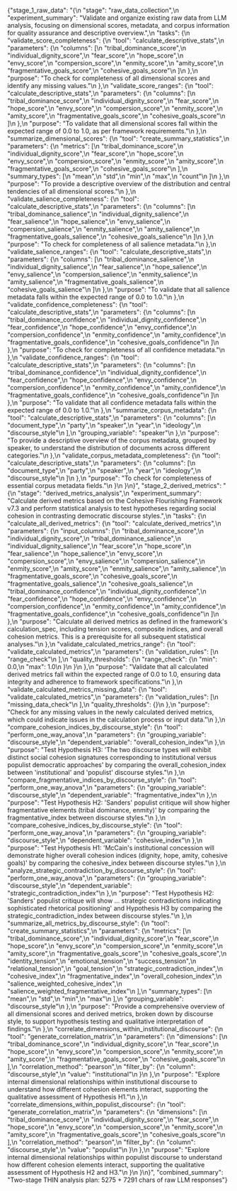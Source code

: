 {"stage_1_raw_data": "{\n  \"stage\": \"raw_data_collection\",\n  \"experiment_summary\": \"Validate and organize existing raw data from LLM analysis, focusing on dimensional scores, metadata, and corpus information for quality assurance and descriptive overview.\",\n  \"tasks\": {\n    \"validate_score_completeness\": {\n      \"tool\": \"calculate_descriptive_stats\",\n      \"parameters\": {\n        \"columns\": [\n          \"tribal_dominance_score\",\n          \"individual_dignity_score\",\n          \"fear_score\",\n          \"hope_score\",\n          \"envy_score\",\n          \"compersion_score\",\n          \"enmity_score\",\n          \"amity_score\",\n          \"fragmentative_goals_score\",\n          \"cohesive_goals_score\"\n        ]\n      },\n      \"purpose\": \"To check for completeness of all dimensional scores and identify any missing values.\"\n    },\n    \"validate_score_ranges\": {\n      \"tool\": \"calculate_descriptive_stats\",\n      \"parameters\": {\n        \"columns\": [\n          \"tribal_dominance_score\",\n          \"individual_dignity_score\",\n          \"fear_score\",\n          \"hope_score\",\n          \"envy_score\",\n          \"compersion_score\",\n          \"enmity_score\",\n          \"amity_score\",\n          \"fragmentative_goals_score\",\n          \"cohesive_goals_score\"\n        ]\n      },\n      \"purpose\": \"To validate that all dimensional scores fall within the expected range of 0.0 to 1.0, as per framework requirements.\"\n    },\n    \"summarize_dimensional_scores\": {\n      \"tool\": \"create_summary_statistics\",\n      \"parameters\": {\n        \"metrics\": [\n          \"tribal_dominance_score\",\n          \"individual_dignity_score\",\n          \"fear_score\",\n          \"hope_score\",\n          \"envy_score\",\n          \"compersion_score\",\n          \"enmity_score\",\n          \"amity_score\",\n          \"fragmentative_goals_score\",\n          \"cohesive_goals_score\"\n        ],\n        \"summary_types\": [\n          \"mean\",\n          \"std\",\n          \"min\",\n          \"max\",\n          \"count\"\n        ]\n      },\n      \"purpose\": \"To provide a descriptive overview of the distribution and central tendencies of all dimensional scores.\"\n    },\n    \"validate_salience_completeness\": {\n      \"tool\": \"calculate_descriptive_stats\",\n      \"parameters\": {\n        \"columns\": [\n          \"tribal_dominance_salience\",\n          \"individual_dignity_salience\",\n          \"fear_salience\",\n          \"hope_salience\",\n          \"envy_salience\",\n          \"compersion_salience\",\n          \"enmity_salience\",\n          \"amity_salience\",\n          \"fragmentative_goals_salience\",\n          \"cohesive_goals_salience\"\n        ]\n      },\n      \"purpose\": \"To check for completeness of all salience metadata.\"\n    },\n    \"validate_salience_ranges\": {\n      \"tool\": \"calculate_descriptive_stats\",\n      \"parameters\": {\n        \"columns\": [\n          \"tribal_dominance_salience\",\n          \"individual_dignity_salience\",\n          \"fear_salience\",\n          \"hope_salience\",\n          \"envy_salience\",\n          \"compersion_salience\",\n          \"enmity_salience\",\n          \"amity_salience\",\n          \"fragmentative_goals_salience\",\n          \"cohesive_goals_salience\"\n        ]\n      },\n      \"purpose\": \"To validate that all salience metadata falls within the expected range of 0.0 to 1.0.\"\n    },\n    \"validate_confidence_completeness\": {\n      \"tool\": \"calculate_descriptive_stats\",\n      \"parameters\": {\n        \"columns\": [\n          \"tribal_dominance_confidence\",\n          \"individual_dignity_confidence\",\n          \"fear_confidence\",\n          \"hope_confidence\",\n          \"envy_confidence\",\n          \"compersion_confidence\",\n          \"enmity_confidence\",\n          \"amity_confidence\",\n          \"fragmentative_goals_confidence\",\n          \"cohesive_goals_confidence\"\n        ]\n      },\n      \"purpose\": \"To check for completeness of all confidence metadata.\"\n    },\n    \"validate_confidence_ranges\": {\n      \"tool\": \"calculate_descriptive_stats\",\n      \"parameters\": {\n        \"columns\": [\n          \"tribal_dominance_confidence\",\n          \"individual_dignity_confidence\",\n          \"fear_confidence\",\n          \"hope_confidence\",\n          \"envy_confidence\",\n          \"compersion_confidence\",\n          \"enmity_confidence\",\n          \"amity_confidence\",\n          \"fragmentative_goals_confidence\",\n          \"cohesive_goals_confidence\"\n        ]\n      },\n      \"purpose\": \"To validate that all confidence metadata falls within the expected range of 0.0 to 1.0.\"\n    },\n    \"summarize_corpus_metadata\": {\n      \"tool\": \"calculate_descriptive_stats\",\n      \"parameters\": {\n        \"columns\": [\n          \"document_type\",\n          \"party\",\n          \"speaker\",\n          \"year\",\n          \"ideology\",\n          \"discourse_style\"\n        ],\n        \"grouping_variable\": \"speaker\"\n      },\n      \"purpose\": \"To provide a descriptive overview of the corpus metadata, grouped by speaker, to understand the distribution of documents across different categories.\"\n    },\n    \"validate_corpus_metadata_completeness\": {\n      \"tool\": \"calculate_descriptive_stats\",\n      \"parameters\": {\n        \"columns\": [\n          \"document_type\",\n          \"party\",\n          \"speaker\",\n          \"year\",\n          \"ideology\",\n          \"discourse_style\"\n        ]\n      },\n      \"purpose\": \"To check for completeness of essential corpus metadata fields.\"\n    }\n  }\n}", "stage_2_derived_metrics": "{\n  \"stage\": \"derived_metrics_analysis\",\n  \"experiment_summary\": \"Calculate derived metrics based on the Cohesive Flourishing Framework v7.3 and perform statistical analysis to test hypotheses regarding social cohesion in contrasting democratic discourse styles.\",\n  \"tasks\": {\n    \"calculate_all_derived_metrics\": {\n      \"tool\": \"calculate_derived_metrics\",\n      \"parameters\": {\n        \"input_columns\": [\n          \"tribal_dominance_score\",\n          \"individual_dignity_score\",\n          \"tribal_dominance_salience\",\n          \"individual_dignity_salience\",\n          \"fear_score\",\n          \"hope_score\",\n          \"fear_salience\",\n          \"hope_salience\",\n          \"envy_score\",\n          \"compersion_score\",\n          \"envy_salience\",\n          \"compersion_salience\",\n          \"enmity_score\",\n          \"amity_score\",\n          \"enmity_salience\",\n          \"amity_salience\",\n          \"fragmentative_goals_score\",\n          \"cohesive_goals_score\",\n          \"fragmentative_goals_salience\",\n          \"cohesive_goals_salience\",\n          \"tribal_dominance_confidence\",\n          \"individual_dignity_confidence\",\n          \"fear_confidence\",\n          \"hope_confidence\",\n          \"envy_confidence\",\n          \"compersion_confidence\",\n          \"enmity_confidence\",\n          \"amity_confidence\",\n          \"fragmentative_goals_confidence\",\n          \"cohesive_goals_confidence\"\n        ]\n      },\n      \"purpose\": \"Calculate all derived metrics as defined in the framework's calculation_spec, including tension scores, composite indices, and overall cohesion metrics. This is a prerequisite for all subsequent statistical analyses.\"\n    },\n    \"validate_calculated_metrics_range\": {\n      \"tool\": \"validate_calculated_metrics\",\n      \"parameters\": {\n        \"validation_rules\": [\n          \"range_check\"\n        ],\n        \"quality_thresholds\": {\n          \"range_check\": {\n            \"min\": 0.0,\n            \"max\": 1.0\n          }\n        }\n      },\n      \"purpose\": \"Validate that all calculated derived metrics fall within the expected range of 0.0 to 1.0, ensuring data integrity and adherence to framework specifications.\"\n    },\n    \"validate_calculated_metrics_missing_data\": {\n      \"tool\": \"validate_calculated_metrics\",\n      \"parameters\": {\n        \"validation_rules\": [\n          \"missing_data_check\"\n        ],\n        \"quality_thresholds\": {}\n      },\n      \"purpose\": \"Check for any missing values in the newly calculated derived metrics, which could indicate issues in the calculation process or input data.\"\n    },\n    \"compare_cohesion_indices_by_discourse_style\": {\n      \"tool\": \"perform_one_way_anova\",\n      \"parameters\": {\n        \"grouping_variable\": \"discourse_style\",\n        \"dependent_variable\": \"overall_cohesion_index\"\n      },\n      \"purpose\": \"Test Hypothesis H3: 'The two discourse types will exhibit distinct social cohesion signatures corresponding to institutional versus populist democratic approaches' by comparing the overall_cohesion_index between 'institutional' and 'populist' discourse styles.\"\n    },\n    \"compare_fragmentative_indices_by_discourse_style\": {\n      \"tool\": \"perform_one_way_anova\",\n      \"parameters\": {\n        \"grouping_variable\": \"discourse_style\",\n        \"dependent_variable\": \"fragmentative_index\"\n      },\n      \"purpose\": \"Test Hypothesis H2: 'Sanders' populist critique will show higher fragmentative elements (tribal dominance, enmity)' by comparing the fragmentative_index between discourse styles.\"\n    },\n    \"compare_cohesive_indices_by_discourse_style\": {\n      \"tool\": \"perform_one_way_anova\",\n      \"parameters\": {\n        \"grouping_variable\": \"discourse_style\",\n        \"dependent_variable\": \"cohesive_index\"\n      },\n      \"purpose\": \"Test Hypothesis H1: 'McCain's institutional concession will demonstrate higher overall cohesion indices (dignity, hope, amity, cohesive goals)' by comparing the cohesive_index between discourse styles.\"\n    },\n    \"analyze_strategic_contradiction_by_discourse_style\": {\n      \"tool\": \"perform_one_way_anova\",\n      \"parameters\": {\n        \"grouping_variable\": \"discourse_style\",\n        \"dependent_variable\": \"strategic_contradiction_index\"\n      },\n      \"purpose\": \"Test Hypothesis H2: 'Sanders' populist critique will show ... strategic contradictions indicating sophisticated rhetorical positioning' and Hypothesis H3 by comparing the strategic_contradiction_index between discourse styles.\"\n    },\n    \"summarize_all_metrics_by_discourse_style\": {\n      \"tool\": \"create_summary_statistics\",\n      \"parameters\": {\n        \"metrics\": [\n          \"tribal_dominance_score\",\n          \"individual_dignity_score\",\n          \"fear_score\",\n          \"hope_score\",\n          \"envy_score\",\n          \"compersion_score\",\n          \"enmity_score\",\n          \"amity_score\",\n          \"fragmentative_goals_score\",\n          \"cohesive_goals_score\",\n          \"identity_tension\",\n          \"emotional_tension\",\n          \"success_tension\",\n          \"relational_tension\",\n          \"goal_tension\",\n          \"strategic_contradiction_index\",\n          \"cohesive_index\",\n          \"fragmentative_index\",\n          \"overall_cohesion_index\",\n          \"salience_weighted_cohesive_index\",\n          \"salience_weighted_fragmentative_index\"\n        ],\n        \"summary_types\": [\n          \"mean\",\n          \"std\",\n          \"min\",\n          \"max\"\n        ],\n        \"grouping_variable\": \"discourse_style\"\n      },\n      \"purpose\": \"Provide a comprehensive overview of all dimensional scores and derived metrics, broken down by discourse style, to support hypothesis testing and qualitative interpretation of findings.\"\n    },\n    \"correlate_dimensions_within_institutional_discourse\": {\n      \"tool\": \"generate_correlation_matrix\",\n      \"parameters\": {\n        \"dimensions\": [\n          \"tribal_dominance_score\",\n          \"individual_dignity_score\",\n          \"fear_score\",\n          \"hope_score\",\n          \"envy_score\",\n          \"compersion_score\",\n          \"enmity_score\",\n          \"amity_score\",\n          \"fragmentative_goals_score\",\n          \"cohesive_goals_score\"\n        ],\n        \"correlation_method\": \"pearson\",\n        \"filter_by\": {\n          \"column\": \"discourse_style\",\n          \"value\": \"institutional\"\n        }\n      },\n      \"purpose\": \"Explore internal dimensional relationships within institutional discourse to understand how different cohesion elements interact, supporting the qualitative assessment of Hypothesis H1.\"\n    },\n    \"correlate_dimensions_within_populist_discourse\": {\n      \"tool\": \"generate_correlation_matrix\",\n      \"parameters\": {\n        \"dimensions\": [\n          \"tribal_dominance_score\",\n          \"individual_dignity_score\",\n          \"fear_score\",\n          \"hope_score\",\n          \"envy_score\",\n          \"compersion_score\",\n          \"enmity_score\",\n          \"amity_score\",\n          \"fragmentative_goals_score\",\n          \"cohesive_goals_score\"\n        ],\n        \"correlation_method\": \"pearson\",\n        \"filter_by\": {\n          \"column\": \"discourse_style\",\n          \"value\": \"populist\"\n        }\n      },\n      \"purpose\": \"Explore internal dimensional relationships within populist discourse to understand how different cohesion elements interact, supporting the qualitative assessment of Hypothesis H2 and H3.\"\n    }\n  }\n}", "combined_summary": "Two-stage THIN analysis plan: 5275 + 7291 chars of raw LLM responses"}